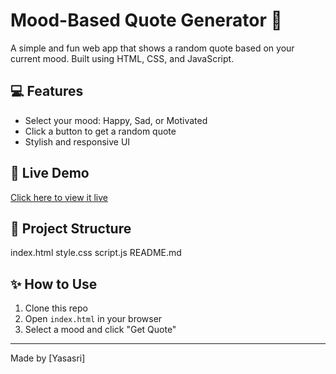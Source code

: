 # Mood-Based Quote Generator 🌈

A simple and fun web app that shows a random quote based on your current mood. Built using HTML, CSS, and JavaScript.

## 💻 Features
- Select your mood: Happy, Sad, or Motivated
- Click a button to get a random quote
- Stylish and responsive UI

## 🚀 Live Demo
[Click here to view it live](https://Yasasri44.github.io/mood-quote-generator)

## 📁 Project Structure
index.html
style.css
script.js
README.md

## ✨ How to Use
1. Clone this repo
2. Open `index.html` in your browser
3. Select a mood and click "Get Quote"

---

Made by [Yasasri]
